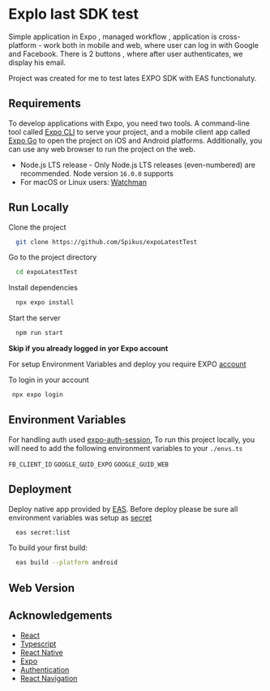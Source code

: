 
# Explo last SDK test

Simple application in Expo , managed workflow , application is cross-platform - work both in mobile and web, where user can log in with Google and Facebook. 
There is 2 buttons , where after user authenticates, we display his email.

Project was created for me to test lates EXPO SDK with EAS functionaluty.





## Requirements

To develop applications with Expo, you need two tools. A command-line tool called [Expo CLI](https://docs.expo.dev/get-started/installation/#1-expo-cli) to serve your project, and a mobile client app called [Expo Go](https://docs.expo.dev/get-started/installation/#2-expo-go-app-for-ios-and) to open the project on iOS and Android platforms. Additionally, you can use any web browser to run the project on the web.

- Node.js LTS release - Only Node.js LTS releases (even-numbered) are recommended. Node version `16.0.0` supports
- For macOS or Linux users: [Watchman](https://facebook.github.io/watchman/)




## Run Locally

Clone the project

```bash
  git clone https://github.com/Spikus/expoLatestTest
```

Go to the project directory

```bash
  cd expoLatestTest
```

Install dependencies

```bash
  npx expo install
```

Start the server

```bash
  npm run start
```
**Skip if you already logged in yor Expo account**

For setup Environment Variables and deploy you require EXPO [account](https://expo.dev/signup)

To login in your account 

```bash
 npx expo login
```

## Environment Variables

For handling auth used [expo-auth-session](https://docs.expo.dev/versions/latest/sdk/auth-session/), 
To run this project locally, you will need to add the following environment variables to your `./envs.ts`

`FB_CLIENT_ID`
`GOOGLE_GUID_EXPO`
`GOOGLE_GUID_WEB`


## Deployment

Deploy native app provided by [EAS](https://docs.expo.dev/eas-update/introduction/). 
Before deploy please be sure all environment variables was setup as [secret](https://docs.expo.dev/build-reference/variables/)

```bash
  eas secret:list
```

To build your first build:
```bash
  eas build --platform android
```
## Web Version




## Acknowledgements

 - [React](https://reactjs.org/)
 - [Typescript](https://www.typescriptlang.org/)
 - [React Native](https://reactnative.dev/)
 - [Expo](https://docs.expo.dev/)
 - [Authentication](https://docs.expo.dev/)
 - [React Navigation](https://reactnavigation.org/)
